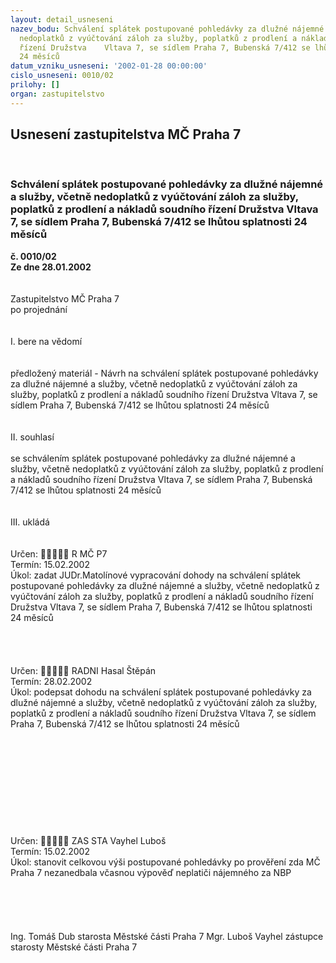 ```yaml
---
layout: detail_usneseni
nazev_bodu: Schválení splátek postupované pohledávky za dlužné nájemné a služby, včetně
  nedoplatků z vyúčtování záloh za služby, poplatků z prodlení a nákladů soudního
  řízení Družstva    Vltava 7, se sídlem Praha 7, Bubenská 7/412 se lhůtou splatnosti
  24 měsíců
datum_vzniku_usneseni: '2002-01-28 00:00:00'
cislo_usneseni: 0010/02
prilohy: []
organ: zastupitelstvo
---
```

<div id="ucUsn_pList" class="usn">
	<span><h2>Usnesení zastupitelstva MČ Praha 7 </h2>
<br></span><div class="standBody">
<span><h3>Schválení splátek postupované pohledávky za dlužné nájemné a služby, včetně nedoplatků z vyúčtování záloh za služby, poplatků z prodlení a nákladů soudního řízení Družstva    Vltava 7, se sídlem Praha 7, Bubenská 7/412 se lhůtou splatnosti 24 měsíců</h3></span><div class="center">
		<strong>č. 0010/02</strong><br>
	</div>
<div class="center">
		<strong>Ze dne 28.01.2002</strong><br><br>
	</div>
<br>Zastupitelstvo MČ Praha 7<br>po projednání<br><br><br>I.	bere na vědomí<br><br> <br>předložený materiál - Návrh  na schválení splátek postupované pohledávky za dlužné nájemné a služby, včetně nedoplatků z vyúčtování záloh za služby, poplatků z prodlení a nákladů soudního řízení Družstva  Vltava 7, se sídlem Praha 7, Bubenská 7/412 se lhůtou splatnosti 24 měsíců<br><br><br>II.	souhlasí <br><br>se schválením  splátek postupované pohledávky za dlužné nájemné a služby, včetně nedoplatků z vyúčtování záloh za služby, poplatků z prodlení a nákladů soudního řízení Družstva  Vltava 7, se sídlem Praha 7, Bubenská 7/412 se lhůtou splatnosti 24 měsíců<br><br><br>III.	ukládá <br><br> <br>Určen:	﷡﷡﷡﷡﷡	R MČ P7<br>Termín: 15.02.2002<br>Úkol:	zadat JUDr.Matolínové vypracování dohody  na schválení splátek postupované pohledávky za dlužné nájemné a služby, včetně nedoplatků z vyúčtování záloh za služby, poplatků z prodlení a nákladů soudního řízení Družstva  Vltava 7, se sídlem Praha 7, Bubenská 7/412 se lhůtou splatnosti 24 měsíců<br> <br><br><br> <br>Určen:	﷡﷡﷡﷡﷡	RADNI Hasal Štěpán<br>Termín: 28.02.2002<br>Úkol:	podepsat dohodu na schválení splátek postupované pohledávky za dlužné nájemné a služby, včetně nedoplatků z vyúčtování záloh za služby, poplatků z prodlení a nákladů soudního řízení Družstva  Vltava 7, se sídlem Praha 7, Bubenská 7/412 se lhůtou splatnosti 24 měsíců<br> <br><br> <br><br><br><br><br><br><br><br>Určen:	﷡﷡﷡﷡﷡	ZAS STA Vayhel Luboš<br>Termín: 15.02.2002<br>Úkol:	stanovit celkovou výši postupované pohledávky po prověření zda MČ Praha 7 nezanedbala včasnou výpověď neplatiči nájemného za NBP<br> <br><br><br> <br>	<br>Ing. Tomáš Dub starosta Městské části Praha 7	Mgr. Luboš Vayhel zástupce starosty Městské části Praha 7<br>	<br><br>
</div>
</div>